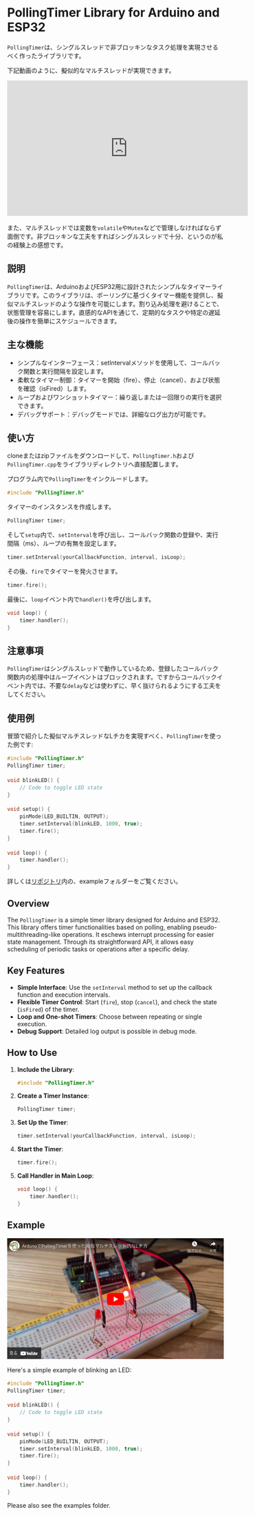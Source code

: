 # PollingTimer Library for Arduino and ESP32



`PollingTimer`は、シングルスレッドで非ブロッキンなタスク処理を実現させるべく作ったライブラリです。


下記動画のように、擬似的なマルチスレッドが実現できます。

<iframe loading="lazy" width="560" height="315" src="https://www.youtube.com/embed/0vzSfgHvaY4" title="YouTube video player" frameborder="0" allow="accelerometer; autoplay; clipboard-write; encrypted-media; gyroscope; picture-in-picture" allowfullscreen></iframe>

また、マルチスレッドでは変数を`volatile`や`Mutex`などで管理しなければならず面倒です。非ブロッキンな工夫をすればシングルスレッドで十分、というのが私の経験上の感想です。


## 説明
`PollingTimer`は、ArduinoおよびESP32用に設計されたシンプルなタイマーライブラリです。このライブラリは、ポーリングに基づくタイマー機能を提供し、擬似マルチスレッドのような操作を可能にします。割り込み処理を避けることで、状態管理を容易にします。直感的なAPIを通じて、定期的なタスクや特定の遅延後の操作を簡単にスケジュールできます。

## 主な機能
- シンプルなインターフェース：setIntervalメソッドを使用して、コールバック関数と実行間隔を設定します。
- 柔軟なタイマー制御：タイマーを開始（fire）、停止（cancel）、および状態を確認（isFired）します。
- ループおよびワンショットタイマー：繰り返しまたは一回限りの実行を選択できます。
- デバッグサポート：デバッグモードでは、詳細なログ出力が可能です。


## 使い方

cloneまたはzipファイルをダウンロードして、`PollingTimer.h`および`PollingTimer.cpp`をライブラリディレクトリへ直接配置します。

プログラム内で`PollingTimer`をインクルードします。 

```cpp
#include "PollingTimer.h"
```

タイマーのインスタンスを作成します。

```cpp
PollingTimer timer;
```

そして`setup`内で、`setInterval`を呼び出し、コールバック関数の登録や、実行間隔（ms）、ループの有無を設定します。

```cpp
timer.setInterval(yourCallbackFunction, interval, isLoop);
```

その後、`fire`でタイマーを発火させます。

```cpp
timer.fire();
```

最後に、`loop`イベント内で`handler()`を呼び出します。

```cpp
void loop() {
    timer.handler();
}
```


## 注意事項
`PollingTimer`はシングルスレッドで動作しているため、登録したコールバック関数内の処理中はループイベントはブロックされます。ですからコールバックイベント内では、不要な`delay`などは使わずに、早く抜けられるようにする工夫をしてください。

## 使用例


冒頭で紹介した擬似マルチスレッドなLチカを実現すべく、`PollingTimer`を使った例です:

```cpp
#include "PollingTimer.h"
PollingTimer timer;

void blinkLED() {
    // Code to toggle LED state
}

void setup() {
    pinMode(LED_BUILTIN, OUTPUT);
    timer.setInterval(blinkLED, 1000, true);
    timer.fire();
}

void loop() {
    timer.handler();
}
```

詳しくは[リポジトリ](https://github.com/aragig/PollingTimer)内の、exampleフォルダーをご覧ください。



## Overview
The `PollingTimer` is a simple timer library designed for Arduino and ESP32. This library offers timer functionalities based on polling, enabling pseudo-multithreading-like operations. It eschews interrupt processing for easier state management. Through its straightforward API, it allows easy scheduling of periodic tasks or operations after a specific delay.

## Key Features
- **Simple Interface**: Use the `setInterval` method to set up the callback function and execution intervals.
- **Flexible Timer Control**: Start (`fire`), stop (`cancel`), and check the state (`isFired`) of the timer.
- **Loop and One-shot Timers**: Choose between repeating or single execution.
- **Debug Support**: Detailed log output is possible in debug mode.


## How to Use
1. **Include the Library**:
   ```cpp
   #include "PollingTimer.h"
   ```

2. **Create a Timer Instance**:
   ```cpp
   PollingTimer timer;
   ```

3. **Set Up the Timer**:
   ```cpp
   timer.setInterval(yourCallbackFunction, interval, isLoop);
   ```

4. **Start the Timer**:
   ```cpp
   timer.fire();
   ```

5. **Call Handler in Main Loop**:
   ```cpp
   void loop() {
       timer.handler();
   }
   ```

## Example

[![Pseudo-multithreading-like LED blinking with PollingTimer on Arduino](docs/eyecatch-youtube.png)](https://youtu.be/0vzSfgHvaY4)

Here's a simple example of blinking an LED:
```cpp
#include "PollingTimer.h"
PollingTimer timer;

void blinkLED() {
    // Code to toggle LED state
}

void setup() {
    pinMode(LED_BUILTIN, OUTPUT);
    timer.setInterval(blinkLED, 1000, true);
    timer.fire();
}

void loop() {
    timer.handler();
}
```

Please also see the examples folder.





